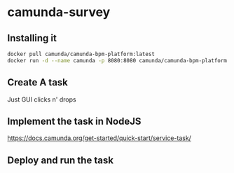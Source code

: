# camunda-survey


##  Installing it

```bash
docker pull camunda/camunda-bpm-platform:latest
docker run -d --name camunda -p 8080:8080 camunda/camunda-bpm-platform:latest

```


##  Create A task

Just GUI clicks n' drops


## Implement the task in NodeJS

https://docs.camunda.org/get-started/quick-start/service-task/

## Deploy and run the task


